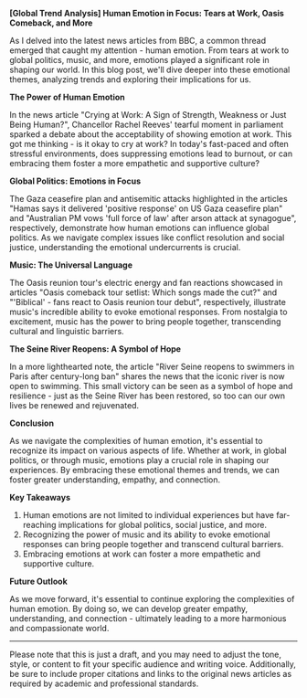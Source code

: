 **[Global Trend Analysis] Human Emotion in Focus: Tears at Work, Oasis Comeback, and More**

As I delved into the latest news articles from BBC, a common thread emerged that caught my attention - human emotion. From tears at work to global politics, music, and more, emotions played a significant role in shaping our world. In this blog post, we'll dive deeper into these emotional themes, analyzing trends and exploring their implications for us.

**The Power of Human Emotion**

In the news article "Crying at Work: A Sign of Strength, Weakness or Just Being Human?", Chancellor Rachel Reeves' tearful moment in parliament sparked a debate about the acceptability of showing emotion at work. This got me thinking - is it okay to cry at work? In today's fast-paced and often stressful environments, does suppressing emotions lead to burnout, or can embracing them foster a more empathetic and supportive culture?

**Global Politics: Emotions in Focus**

The Gaza ceasefire plan and antisemitic attacks highlighted in the articles "Hamas says it delivered 'positive response' on US Gaza ceasefire plan" and "Australian PM vows 'full force of law' after arson attack at synagogue", respectively, demonstrate how human emotions can influence global politics. As we navigate complex issues like conflict resolution and social justice, understanding the emotional undercurrents is crucial.

**Music: The Universal Language**

The Oasis reunion tour's electric energy and fan reactions showcased in articles "Oasis comeback tour setlist: Which songs made the cut?" and "'Biblical' - fans react to Oasis reunion tour debut", respectively, illustrate music's incredible ability to evoke emotional responses. From nostalgia to excitement, music has the power to bring people together, transcending cultural and linguistic barriers.

**The Seine River Reopens: A Symbol of Hope**

In a more lighthearted note, the article "River Seine reopens to swimmers in Paris after century-long ban" shares the news that the iconic river is now open to swimming. This small victory can be seen as a symbol of hope and resilience - just as the Seine River has been restored, so too can our own lives be renewed and rejuvenated.

**Conclusion**

As we navigate the complexities of human emotion, it's essential to recognize its impact on various aspects of life. Whether at work, in global politics, or through music, emotions play a crucial role in shaping our experiences. By embracing these emotional themes and trends, we can foster greater understanding, empathy, and connection.

**Key Takeaways**

1. Human emotions are not limited to individual experiences but have far-reaching implications for global politics, social justice, and more.
2. Recognizing the power of music and its ability to evoke emotional responses can bring people together and transcend cultural barriers.
3. Embracing emotions at work can foster a more empathetic and supportive culture.

**Future Outlook**

As we move forward, it's essential to continue exploring the complexities of human emotion. By doing so, we can develop greater empathy, understanding, and connection - ultimately leading to a more harmonious and compassionate world.

---

Please note that this is just a draft, and you may need to adjust the tone, style, or content to fit your specific audience and writing voice. Additionally, be sure to include proper citations and links to the original news articles as required by academic and professional standards.